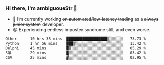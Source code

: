 ### Hi there, I'm ambiguou~~s~~Str 👋

<!--
**ambiguoustexture/ambiguoustexture** is a ✨ _special_ ✨ repository because its `README.md` (this file) appears on your GitHub profile.

Here are some ideas to get you started:
-->
- 🔭 I’m currently working ~~on automated/low-latency trading~~ as a ~~always junior system~~ developer.
- :worried: Experiencing ~~endless~~ imposter syndrome still, and even worse.

<!--START_SECTION:waka-->

```txt
Other      10 hrs 38 mins  ██████████████████▒░░░░░░   73.73 %
Python     1 hr 56 mins    ███▒░░░░░░░░░░░░░░░░░░░░░   13.42 %
Delphi     45 mins         █▒░░░░░░░░░░░░░░░░░░░░░░░   05.29 %
SQL        29 mins         █░░░░░░░░░░░░░░░░░░░░░░░░   03.42 %
CSV        25 mins         ▓░░░░░░░░░░░░░░░░░░░░░░░░   02.95 %
```

<!--END_SECTION:waka-->

